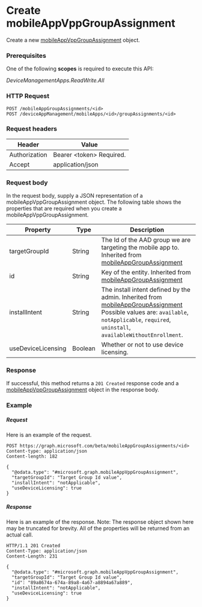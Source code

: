 ﻿# Create mobileAppVppGroupAssignment
Create a new [mobileAppVppGroupAssignment](../resources/intune_apps_mobileappvppgroupassignment.md) object.
### Prerequisites
One of the following **scopes** is required to execute this API:

*DeviceManagementApps.ReadWrite.All*
### HTTP Request
<!-- {
  "blockType": "ignored"
}
-->
```http
POST /mobileAppGroupAssignments/<id>
POST /deviceAppManagement/mobileApps/<id>/groupAssignments/<id>
```

### Request headers
|Header|Value|
|---|---|
|Authorization|Bearer &lt;token&gt; Required.|
|Accept|application/json|

### Request body
In the request body, supply a JSON representation of a mobileAppVppGroupAssignment object.
The following table shows the properties that are required when you create a mobileAppVppGroupAssignment.

|Property|Type|Description|
|---|---|---|
|targetGroupId|String|The Id of the AAD group we are targeting the mobile app to. Inherited from [mobileAppGroupAssignment](../resources/intune_apps_mobileappgroupassignment.md)|
|id|String|Key of the entity. Inherited from [mobileAppGroupAssignment](../resources/intune_apps_mobileappgroupassignment.md)|
|installIntent|String|The install intent defined by the admin. Inherited from [mobileAppGroupAssignment](../resources/intune_apps_mobileappgroupassignment.md) Possible values are: `available`, `notApplicable`, `required`, `uninstall`, `availableWithoutEnrollment`.|
|useDeviceLicensing|Boolean|Whether or not to use device licensing.|



### Response
If successful, this method returns a `201 Created` response code and a [mobileAppVppGroupAssignment](../resources/intune_apps_mobileappvppgroupassignment.md) object in the response body.

### Example
##### Request
Here is an example of the request.
```http
POST https://graph.microsoft.com/beta/mobileAppGroupAssignments/<id>
Content-type: application/json
Content-length: 182

{
  "@odata.type": "#microsoft.graph.mobileAppVppGroupAssignment",
  "targetGroupId": "Target Group Id value",
  "installIntent": "notApplicable",
  "useDeviceLicensing": true
}
```

##### Response
Here is an example of the response. Note: The response object shown here may be truncated for brevity. All of the properties will be returned from an actual call.
```http
HTTP/1.1 201 Created
Content-Type: application/json
Content-Length: 231

{
  "@odata.type": "#microsoft.graph.mobileAppVppGroupAssignment",
  "targetGroupId": "Target Group Id value",
  "id": "89a8674a-674a-89a8-4a67-a8894a67a889",
  "installIntent": "notApplicable",
  "useDeviceLicensing": true
}
```



